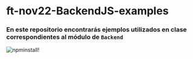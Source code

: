 # ft-nov22-BackendJS-examples

### En este repositorio encontrarás ejemplos utilizados en clase correspondientes al módulo de `Backend`

![npminstall!](./assets/node_modules_meme.png)